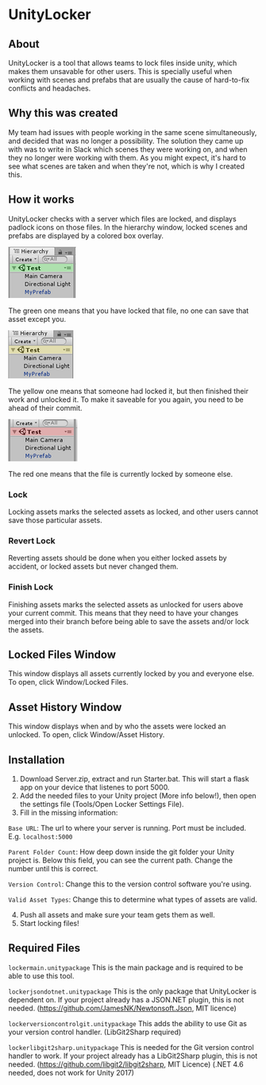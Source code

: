 # UnityLocker
## About
UnityLocker is a tool that allows teams to lock files inside unity, which makes them unsavable for other users. This is specially useful when working with scenes and prefabs that are usually the cause of hard-to-fix conflicts and headaches.

## Why this was created
My team had issues with people working in the same scene simultaneously, and decided that was no longer a possibility. The solution they came up with was to write in Slack which scenes they were working on, and when they no longer were working with them. As you might expect, it's hard to see what scenes are taken and when they're not, which is why I created this.

## How it works
UnityLocker checks with a server which files are locked, and displays padlock icons on those files. In the hierarchy window, locked scenes and prefabs are displayed by a colored box overlay.

![Scene locked by you](/Readme/hierarchy_scene_locked.png)

The green one means that you have locked that file, no one can save that asset except you.

![Scene unlocked at a later commit](/Readme/hierarchy_scene_locked_unlocked_later.png)

The yellow one means that someone had locked it, but then finished their work and unlocked it. To make it saveable for you again, you need to be ahead of their commit.

![Scene locked by someone else](/Readme/hierarchy_scene_locked_someone_else.png)

The red one means that the file is currently locked by someone else.

### Lock
Locking assets marks the selected assets as locked, and other users cannot save those particular assets.

### Revert Lock
Reverting assets should be done when you either locked assets by accident, or locked assets but never changed them. 

### Finish Lock
Finishing assets marks the selected assets as unlocked for users above your current commit. This means that they need to have your changes merged into their branch before being able to save the assets and/or lock the assets. 

## Locked Files Window
This window displays all assets currently locked by you and everyone else.
To open, click Window/Locked Files.

## Asset History Window
This window displays when and by who the assets were locked an unlocked.
To open, click Window/Asset History.

## Installation
1. Download Server.zip, extract and run Starter.bat. This will start a flask app on your device that listenes to port 5000.
2. Add the needed files to your Unity project (More info below!), then open the settings file (Tools/Open Locker Settings File).
3. Fill in the missing information:

`Base URL`: The url to where your server is running. Port must be included. E.g. `localhost:5000`

`Parent Folder Count`: How deep down inside the git folder your Unity project is. Below this field, you can see the current path. Change the number until this is correct.

`Version Control`: Change this to the version control software you're using.

`Valid Asset Types`: Change this to determine what types of assets are valid.

4. Push all assets and make sure your team gets them as well.
5. Start locking files!

## Required Files
`lockermain.unitypackage` This is the main package and is required to be able to use this tool.

`lockerjsondotnet.unitypackage` This is the only package that UnityLocker is dependent on. If your project already has a JSON.NET plugin, this is not needed. (https://github.com/JamesNK/Newtonsoft.Json, MIT licence)

`lockerversioncontrolgit.unitypackage` This adds the ability to use Git as your version control handler. (LibGit2Sharp required)

`lockerlibgit2sharp.unitypackage` This is needed for the Git version control handler to work. If your project already has a LibGit2Sharp plugin, this is not needed. (https://github.com/libgit2/libgit2sharp, MIT Licence) (.NET 4.6 needed, does not work for Unity 2017)
